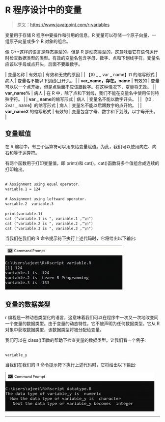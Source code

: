 # R 程序设计中的变量

> 原文：<https://www.javatpoint.com/r-variables>

变量用于存储 R 程序中要操作和引用的信息。R 变量可以存储一个原子向量、一组原子向量或多个 R 对象的组合。

像 C++这样的语言是静态类型的，但是 R 是动态类型的，这意味着它在语句运行时检查数据类型的类型。有效的变量名包含字母、数字、点和下划线字符。变量名应该以字母或点开头，后面不要跟数字。

| 变量名称 | 有效期 | 有效和无效的原因 |
| 【t0 _ _ var _ name】t1 的缩写形式 | 病人 | 变量名不能以下划线(_)开头。 |
| **var_name，存在。name** | 有效的 | 变量可以以一个点开始，但是点后面不应该跟数字。在这种情况下，变量将无效。 |
| **var_name%** | 病人 | 在 R 中，除了点和下划线，我们不能在变量名中使用任何特殊字符。 |
| **var _ name**的缩写形式 | 病人 | 变量名不能以数字开头。 |
| 【t0 . 2var _ name】的缩写形式 | 病人 | 变量名不能以后跟数字的点开始。 |
| **var_name2** 的缩写形式 | 有效的 | 变量包含字母、数字和下划线，以字母开头。 |

## 变量赋值

在 R 编程中，有三个运算符可以用来给变量赋值。为此，我们可以使用向左、向右和等于运算符。

有两个函数用于打印变量值，即 print()和 cat()。cat()函数将多个值组合成连续的打印输出。

```

# Assignment using equal operator.
variable.1 = 124           

# Assignment using leftward operator.
variable.2  variable.3           

print(variable.1)
cat ("variable.1 is ", variable.1 ,"\n")
cat ("variable.2 is ", variable.2 ,"\n")
cat ("variable.3 is ", variable.3 ,"\n")

```

当我们在我们的 R 命令提示符下执行上述代码时，它将给出以下输出:

![R Programming Variables](img/da11fec794320f3bde0a2b12f3476eb1.png)

## 变量的数据类型

r 编程是一种动态类型化的语言，这意味着我们可以在程序中一次又一次地改变同一个变量的数据类型。由于变量的动态特性，它不被声明为任何数据类型。它从 R 对象中获取数据类型，该数据类型将被分配给变量。

我们可以在 class()函数的帮助下检查变量的数据类型。让我们看一个例子:

```

variable_y
```

当我们在我们的 R 命令提示符下执行上述代码时，它将给出以下输出:

![R Programming Variables](img/c79190bf769f7b9399fb13966e95cc2c.png)

* * *